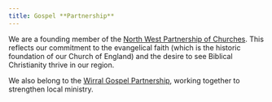 ```yaml
---
title: Gospel **Partnership**
---
```

We are a founding member of the [North West Partnership of Churches](http://www.northwestpartnership.com/). This reflects our commitment to the evangelical faith (which is the historic foundation of our Church of England) and the desire to see Biblical Christianity thrive in our region.

We also belong to the [Wirral Gospel Partnership](http://www.wirralgospelpartnership.org.uk/), working together to strengthen local ministry.
